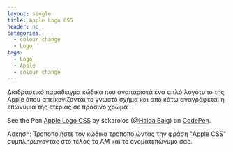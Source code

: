 ```yaml
---
layout: single
title: Apple Logo CSS
header: no
categories:
  - colour change
  - Logo
tags:
  - Logo
  - Apple
  - colour change
---
```


Διαδραστικό παράδειγμα κώδικα που αναπαριστά ένα απλό λογότυπο της Apple όπου απεικονίζονται το γνωστό σχήμα και από κάτω αναγράφεται η επωνυμία της ετερίας σε πράσινο χρώμα . 

<p data-height="350" data-theme-id="17517" data-slug-hash="LVELdJ" data-default-tab="result" data-user="sckarolos" class='codepen'>See the Pen <a href='https://codepen.io/hb1/pen/LVELdJ'>Apple Logo CSS</a> by sckarolos (<a href='https://codepen.io/hb1/'>@Haida Baig</a>) on <a href='http://codepen.io'>CodePen</a>.</p>
<script async src="//assets.codepen.io/assets/embed/ei.js"></script>

Ασκηση: Τροποποιήστε τον κώδικα τροποποιώντας την φράση "Apple CSS" συμπληρώνοντας στο τέλος το ΑΜ και το ονοματεπώνυμο σας.

